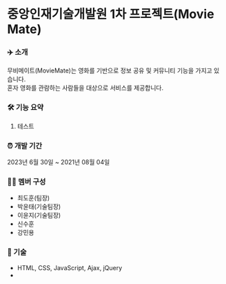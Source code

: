 # 중앙인재기술개발원 1차 프로젝트(Movie Mate)

### ✈️ 소개

무비메이트(MovieMate)는 영화를 기반으로 정보 공유 및 커뮤니티 기능을 가지고 있습니다.
<br>
혼자 영화를 관람하는 사람들을 대상으로 서비스를 제공합니다.

### 🛠 기능 요약
1. 테스트

### ⏰ 개발 기간
2023년 6월 30일 ~ 2021년 08월 04일  

### 👩‍💻 멤버 구성
- 최도훈(팀장)
- 박윤태(기술팀장)
- 이윤지(기술팀장)
- 신수훈
- 강민용

### 📌 기술
- HTML, CSS, JavaScript, Ajax, jQuery
- 
